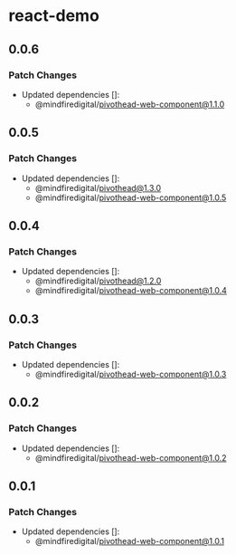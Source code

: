 # react-demo

## 0.0.6

### Patch Changes

- Updated dependencies []:
  - @mindfiredigital/pivothead-web-component@1.1.0

## 0.0.5

### Patch Changes

- Updated dependencies []:
  - @mindfiredigital/pivothead@1.3.0
  - @mindfiredigital/pivothead-web-component@1.0.5

## 0.0.4

### Patch Changes

- Updated dependencies []:
  - @mindfiredigital/pivothead@1.2.0
  - @mindfiredigital/pivothead-web-component@1.0.4

## 0.0.3

### Patch Changes

- Updated dependencies []:
  - @mindfiredigital/pivothead-web-component@1.0.3

## 0.0.2

### Patch Changes

- Updated dependencies []:
  - @mindfiredigital/pivothead-web-component@1.0.2

## 0.0.1

### Patch Changes

- Updated dependencies []:
  - @mindfiredigital/pivothead-web-component@1.0.1
